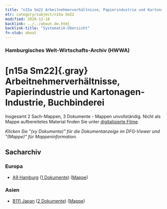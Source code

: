 ```yaml
---
title: "n15a Sm22 Arbeitnehmerverhältnisse, Papierindustrie und Kartonagen-Industrie, Buchbinderei"
etr: category/subject/n15a Sm22
modified: 2020-12-18
backlink: ../../about.de.html
backlink-title: "Systematik-Übersicht"
fn-stub: about
---
```


### Hamburgisches Welt-Wirtschafts-Archiv (HWWA)
# [n15a Sm22]{.gray}&#8201; Arbeitnehmerverhältnisse, Papierindustrie und Kartonagen-Industrie, Buchbinderei&#160; 




Insgesamt 2 Sach-Mappen, 3 Dokumente - Mappen unvollständig.
Nicht als Mappe aufbereitetes Material finden Sie unter [digitalisierte Filme](/film/h1_sh).

_Klicken Sie "(xy Dokumente)" für die Dokumentanzeige im DFG-Viewer und "(Mappe)" für Mappeninformation._

## Sacharchiv




### Europa

- [A9 Hamburg](../../../geo/about.de.html#A9) (<a href="https://dfg-viewer.de/show/?tx_dlf[id]=https://pm20.zbw.eu/mets/sh/1409xx/140905/1452xx/145225/public.mets.de.xml" target="_blank">1 Dokumente</a>) ([Mappe](http://purl.org/pressemappe20/folder/sh/140905,145225))

### Asien

- [B111 Japan](../../../geo/about.de.html#B111) (<a href="https://dfg-viewer.de/show/?tx_dlf[id]=https://pm20.zbw.eu/mets/sh/1412xx/141272/1452xx/145225/public.mets.de.xml" target="_blank">2 Dokumente</a>) ([Mappe](http://purl.org/pressemappe20/folder/sh/141272,145225))


